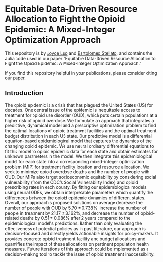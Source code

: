 # Equitable Data-Driven Resource Allocation to Fight the Opioid Epidemic: A Mixed-Integer Optimization Approach
This repository is by [Joyce Luo](https://joyceluo.netlify.app/) and [Bartolomeo Stellato](https://stellato.io/), and contains the Julia code used in our paper "Equitable Data-Driven Resource Allocation to Fight the Opioid Epidemic: A Mixed-Integer Optimization Approach."

If you find this repository helpful in your publications, please consider citing our paper. 

## Introduction 
The opioid epidemic is a crisis that has plagued the United States (US) for decades. One central issue of the epidemic is inequitable 
access to treatment for opioid use disorder (OUD), which puts certain populations at a higher risk of opioid overdose. 
We formulate an approach that integrates a predictive, dynamical model and a prescriptive optimization problem to find 
the optimal locations of opioid treatment facilities and the optimal treatment budget distribution in each US state. 
Our predictive model is a differential equation-based epidemiological model that captures the dynamics of the changing opioid epidemic. 
We use neural ordinary differential equations to fit this model to opioid epidemic data for each state and obtain estimates 
for unknown parameters in the model. We then integrate this epidemiological model for each state into a corresponding mixed-integer optimization problem (MIP)
for treatment facility location and resource allocation. We seek to minimize opioid overdose deaths and the number of people with OUD. 
Our MIPs also target socioeconomic equitability by considering social vulnerability (from the CDC’s Social Vulnerability Index) and opioid prescribing rates 
in each county. By fitting our epidemiological models using neural ODEs, we obtain interpretable parameters which quantify the differences between the opioid epidemic dynamics of different states.
Overall, our approach's proposed solutions on average decrease the number of people with OUD by $5.70\pm0.738\%$, increase the number of people in treatment by $21.17\pm3.162\%$, and decrease the 
number of opioid-related deaths by $0.51\pm0.086\%$ after 2 years compared to the epidemiological model's predictions. Rather than only evaluating the 
effectiveness of potential policies as in past literature, our approach is decision-focused and directly yields actionable insights for policy-makers. 
It provides concrete opioid treatment facility and budget allocations and quantifies the impact of these allocations on pertinent population health measures. 
Future iterations of this approach could be implemented as a decision-making tool to tackle the issue of opioid treatment inaccessibility.
